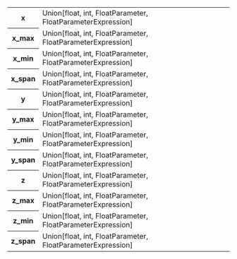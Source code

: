 <table>
  <tr>
    <th>x</th>
    <td>Union[float, int, FloatParameter, FloatParameterExpression]  <!-- MUST be filled --></td>
  </tr>
  <tr>
    <th>x_max</th>
    <td>Union[float, int, FloatParameter, FloatParameterExpression]</td>
  </tr>
  <tr>
    <th>x_min</th>
    <td>Union[float, int, FloatParameter, FloatParameterExpression]</td>
  </tr>
  <tr>
    <th>x_span</th>
    <td>Union[float, int, FloatParameter, FloatParameterExpression]  <!-- MUST be filled, check: >=0 --></td>
  </tr>
  <tr>
    <th>y</th>
    <td>Union[float, int, FloatParameter, FloatParameterExpression]  <!-- MUST be filled --></td>
  </tr>
  <tr>
    <th>y_max</th>
    <td>Union[float, int, FloatParameter, FloatParameterExpression]</td>
  </tr>
  <tr>
    <th>y_min</th>
    <td>Union[float, int, FloatParameter, FloatParameterExpression]</td>
  </tr>
  <tr>
    <th>y_span</th>
    <td>Union[float, int, FloatParameter, FloatParameterExpression]  <!-- MUST be filled, check: >=0 --></td>
  </tr>
  <tr>
    <th>z</th>
    <td>Union[float, int, FloatParameter, FloatParameterExpression]  <!-- MUST be filled --></td>
  </tr>
  <tr>
    <th>z_max</th>
    <td>Union[float, int, FloatParameter, FloatParameterExpression]</td>
  </tr>
  <tr>
    <th>z_min</th>
    <td>Union[float, int, FloatParameter, FloatParameterExpression]</td>
  </tr>
  <tr>
    <th>z_span</th>
    <td>Union[float, int, FloatParameter, FloatParameterExpression]  <!-- MUST be filled, check: >=0 --></td>
  </tr>
</table>
